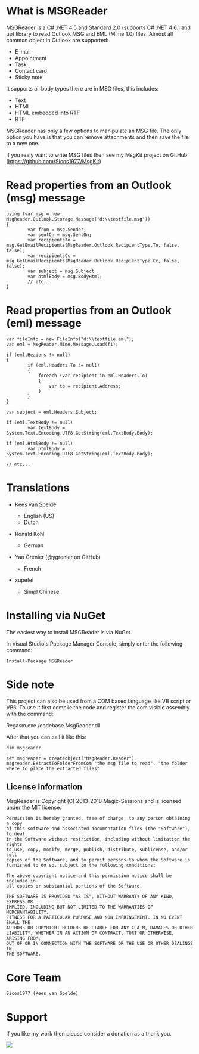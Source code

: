 What is MSGReader
=========

MSGReader is a C# .NET 4.5 and Standard 2.0 (supports C# .NET 4.6.1 and up) library to read Outlook MSG and EML (Mime 1.0) files. Almost all common object in Outlook are supported:

- E-mail
- Appointment
- Task
- Contact card
- Sticky note

It supports all body types there are in MSG files, this includes:

- Text
- HTML
- HTML embedded into RTF
- RTF

MSGReader has only a few options to manipulate an MSG file. The only option you have is that you can remove attachments and then save the file to a new one.

If you realy want to write MSG files then see my MsgKit project on GitHub (https://github.com/Sicos1977/MsgKit)

Read properties from an Outlook (msg) message
============
```
using (var msg = new MsgReader.Outlook.Storage.Message("d:\\testfile.msg"))
{
        var from = msg.Sender;
        var sentOn = msg.SentOn;
        var recipientsTo = msg.GetEmailRecipients(MsgReader.Outlook.RecipientType.To, false, false);
        var recipientsCc = msg.GetEmailRecipients(MsgReader.Outlook.RecipientType.Cc, false, false);
        var subject = msg.Subject
        var htmlBody = msg.BodyHtml;
        // etc...
}
```

Read properties from an Outlook (eml) message
============
```
var fileInfo = new FileInfo("d:\\testfile.eml");
var eml = MsgReader.Mime.Message.Load(fi);

if (eml.Headers != null)
{
        if (eml.Headers.To != null)
        {
            foreach (var recipient in eml.Headers.To)
            {
                var to = recipient.Address;            
            }
        }
}

var subject = eml.Headers.Subject;

if (eml.TextBody != null)
        var textBody = System.Text.Encoding.UTF8.GetString(eml.TextBody.Body);

if (eml.HtmlBody != null)
        var htmlBody = System.Text.Encoding.UTF8.GetString(eml.TextBody.Body);

// etc...
```

Translations
============

- Kees van Spelde
    - English (US)
    - Dutch

- Ronald Kohl
    - German

- Yan Grenier (@ygrenier on GitHub)
    - French

- xupefei
    - Simpl Chinese

Installing via NuGet
====================

The easiest way to install MSGReader is via NuGet.

In Visual Studio's Package Manager Console, simply enter the following command:

    Install-Package MSGReader


Side note
=========

This project can also be used from a COM based language like VB script or VB6.
To use it first compile the code and register the com visible assembly with the command:

Regasm.exe /codebase MsgReader.dll

After that you can call it like this:

```
dim msgreader

set msgreader = createobject("MsgReader.Reader")
msgreader.ExtractToFolderFromCom "the msg file to read", "the folder where to place the extracted files"
```

## License Information

MsgReader is Copyright (C) 2013-2018 Magic-Sessions and is licensed under the MIT license:

    Permission is hereby granted, free of charge, to any person obtaining a copy
    of this software and associated documentation files (the "Software"), to deal
    in the Software without restriction, including without limitation the rights
    to use, copy, modify, merge, publish, distribute, sublicense, and/or sell
    copies of the Software, and to permit persons to whom the Software is
    furnished to do so, subject to the following conditions:

    The above copyright notice and this permission notice shall be included in
    all copies or substantial portions of the Software.

    THE SOFTWARE IS PROVIDED "AS IS", WITHOUT WARRANTY OF ANY KIND, EXPRESS OR
    IMPLIED, INCLUDING BUT NOT LIMITED TO THE WARRANTIES OF MERCHANTABILITY,
    FITNESS FOR A PARTICULAR PURPOSE AND NON INFRINGEMENT. IN NO EVENT SHALL THE
    AUTHORS OR COPYRIGHT HOLDERS BE LIABLE FOR ANY CLAIM, DAMAGES OR OTHER
    LIABILITY, WHETHER IN AN ACTION OF CONTRACT, TORT OR OTHERWISE, ARISING FROM,
    OUT OF OR IN CONNECTION WITH THE SOFTWARE OR THE USE OR OTHER DEALINGS IN
    THE SOFTWARE.

Core Team
=========
    Sicos1977 (Kees van Spelde)

Support
=======
If you like my work then please consider a donation as a thank you.

<a href="https://www.paypal.com/cgi-bin/webscr?cmd=_s-xclick&hosted_button_id=NS92EXB2RDPYA" target="_blank"><img src="https://www.paypalobjects.com/en_US/i/btn/btn_donate_LG.gif" /></a>
